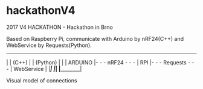 # hackathonV4
2017 V4 HACKATHON - Hackathon in Brno

Based on Raspberry Pi, communicate with Arduino by nRF24(C++) and WebService by Requests(Python).
 _________                    _____                       ____________
|         |      (C++)       |     |      (Python)       |            |
| ARDUINO |- - - nRF24 - - - | RPI |- - - Requests - - - | WebService |
|_________|                  |_____|                     |____________|

Visual model of connections
